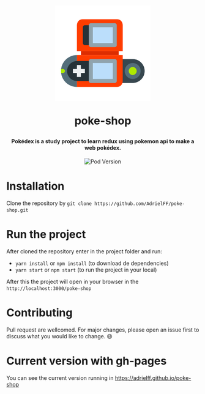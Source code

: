 <h1 align="center">
  <img width="250" height="auto" src="/images/pokedex.png">
  
   poke-shop
</h1>

<h4 align="center">
  Pokédex is a study project to learn redux using pokemon api to make a web pokédex.
</h4>

<p align="center">
  <img alt="Pod Version" src="https://img.shields.io/github/last-commit/AdrielFF/poke-shop" />
</p>

# Installation

Clone the repository by `git clone https://github.com/AdrielFF/poke-shop.git`

# Run the project
After cloned the repository enter in the project folder and run:
- `yarn install` or `npm install` (to download de dependencies)
- `yarn start` or `npm start` (to run the project in your local)

After this the project will open in your browser in the `http://localhost:3000/poke-shop` 

# Contributing
Pull request are wellcomed. For major changes, please open an issue first to discuss what you would like to change. 😃

# Current version with gh-pages
You can see the current version running in <a href="https://adrielff.github.io/poke-shop">https://adrielff.github.io/poke-shop</a>
